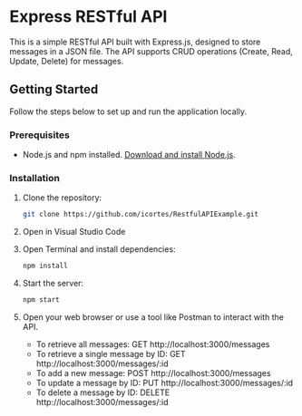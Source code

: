 # Express RESTful API

This is a simple RESTful API built with Express.js, designed to store messages in a JSON file. The API supports CRUD operations (Create, Read, Update, Delete) for messages.

## Getting Started

Follow the steps below to set up and run the application locally.

### Prerequisites

- Node.js and npm installed. [Download and install Node.js](https://nodejs.org/).

### Installation

1. Clone the repository:

   ```bash
   git clone https://github.com/icortes/RestfulAPIExample.git
2. Open in Visual Studio Code
3. Open Terminal and install dependencies:
   ```bash
   npm install
4. Start the server:
   ```bash
   npm start
5. Open your web browser or use a tool like Postman to interact with the API.
     * To retrieve all messages: GET http://localhost:3000/messages
     * To retrieve a single message by ID: GET http://localhost:3000/messages/:id
     * To add a new message: POST http://localhost:3000/messages
     * To update a message by ID: PUT http://localhost:3000/messages/:id
     * To delete a message by ID: DELETE http://localhost:3000/messages/:id
